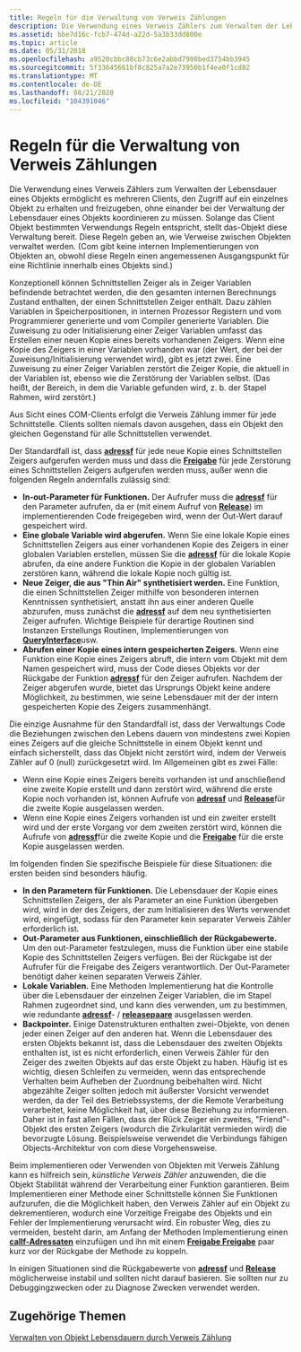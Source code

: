 ```yaml
---
title: Regeln für die Verwaltung von Verweis Zählungen
description: Die Verwendung eines Verweis Zählers zum Verwalten der Lebensdauer eines Objekts ermöglicht es mehreren Clients, den Zugriff auf ein einzelnes Objekt zu erhalten und freizugeben, ohne einander bei der Verwaltung der Lebensdauer eines Objekts koordinieren zu müssen.
ms.assetid: bbe7d16c-fcb7-474d-a22d-5a3b33dd800e
ms.topic: article
ms.date: 05/31/2018
ms.openlocfilehash: a9520cbbc88cb73c6e2abbd7908bed3754bb3945
ms.sourcegitcommit: 5f33645661bf8c825a7a2e73950b1f4ea0f1cd82
ms.translationtype: MT
ms.contentlocale: de-DE
ms.lasthandoff: 08/21/2020
ms.locfileid: "104391046"
---
```

# <a name="rules-for-managing-reference-counts"></a>Regeln für die Verwaltung von Verweis Zählungen

Die Verwendung eines Verweis Zählers zum Verwalten der Lebensdauer eines Objekts ermöglicht es mehreren Clients, den Zugriff auf ein einzelnes Objekt zu erhalten und freizugeben, ohne einander bei der Verwaltung der Lebensdauer eines Objekts koordinieren zu müssen. Solange das Client Objekt bestimmten Verwendungs Regeln entspricht, stellt das-Objekt diese Verwaltung bereit. Diese Regeln geben an, wie Verweise zwischen Objekten verwaltet werden. (Com gibt keine internen Implementierungen von Objekten an, obwohl diese Regeln einen angemessenen Ausgangspunkt für eine Richtlinie innerhalb eines Objekts sind.)

Konzeptionell können Schnittstellen Zeiger als in Zeiger Variablen befindende betrachtet werden, die den gesamten internen Berechnungs Zustand enthalten, der einen Schnittstellen Zeiger enthält. Dazu zählen Variablen in Speicherpositionen, in internen Prozessor Registern und vom Programmierer generierte und vom Compiler generierte Variablen. Die Zuweisung zu oder Initialisierung einer Zeiger Variablen umfasst das Erstellen einer neuen Kopie eines bereits vorhandenen Zeigers. Wenn eine Kopie des Zeigers in einer Variablen vorhanden war (der Wert, der bei der Zuweisung/Initialisierung verwendet wird), gibt es jetzt zwei. Eine Zuweisung zu einer Zeiger Variablen zerstört die Zeiger Kopie, die aktuell in der Variablen ist, ebenso wie die Zerstörung der Variablen selbst. (Das heißt, der Bereich, in dem die Variable gefunden wird, z. b. der Stapel Rahmen, wird zerstört.)

Aus Sicht eines COM-Clients erfolgt die Verweis Zählung immer für jede Schnittstelle. Clients sollten niemals davon ausgehen, dass ein Objekt den gleichen Gegenstand für alle Schnittstellen verwendet.

Der Standardfall ist, dass [**adressf**](/windows/win32/api/unknwn/nf-unknwn-iunknown-addref) für jede neue Kopie eines Schnittstellen Zeigers aufgerufen werden muss und dass die [**Freigabe**](/windows/win32/api/unknwn/nf-unknwn-iunknown-release) für jede Zerstörung eines Schnittstellen Zeigers aufgerufen werden muss, außer wenn die folgenden Regeln andernfalls zulässig sind:

-   **In-out-Parameter für Funktionen.** Der Aufrufer muss die [**adressf**](/windows/win32/api/unknwn/nf-unknwn-iunknown-addref) für den Parameter aufrufen, da er (mit einem Aufruf von [**Release**](/windows/win32/api/unknwn/nf-unknwn-iunknown-release)) im implementierenden Code freigegeben wird, wenn der Out-Wert darauf gespeichert wird.
-   **Eine globale Variable wird abgerufen.** Wenn Sie eine lokale Kopie eines Schnittstellen Zeigers aus einer vorhandenen Kopie des Zeigers in einer globalen Variablen erstellen, müssen Sie die [**adressf**](/windows/win32/api/unknwn/nf-unknwn-iunknown-addref) für die lokale Kopie abrufen, da eine andere Funktion die Kopie in der globalen Variablen zerstören kann, während die lokale Kopie noch gültig ist.
-   **Neue Zeiger, die aus "Thin Air" synthetisiert werden.** Eine Funktion, die einen Schnittstellen Zeiger mithilfe von besonderen internen Kenntnissen synthetisiert, anstatt ihn aus einer anderen Quelle abzurufen, muss zunächst die [**adressf**](/windows/win32/api/unknwn/nf-unknwn-iunknown-addref) auf dem neu synthetisierten Zeiger aufrufen. Wichtige Beispiele für derartige Routinen sind Instanzen Erstellungs Routinen, Implementierungen von [**QueryInterface**](/windows/desktop/api/Unknwn/nf-unknwn-iunknown-queryinterface(q))usw.
-   **Abrufen einer Kopie eines intern gespeicherten Zeigers.** Wenn eine Funktion eine Kopie eines Zeigers abruft, die intern vom Objekt mit dem Namen gespeichert wird, muss der Code dieses Objekts vor der Rückgabe der Funktion [**adressf**](/windows/win32/api/unknwn/nf-unknwn-iunknown-addref) für den Zeiger aufrufen. Nachdem der Zeiger abgerufen wurde, bietet das Ursprungs Objekt keine andere Möglichkeit, zu bestimmen, wie seine Lebensdauer mit der der intern gespeicherten Kopie des Zeigers zusammenhängt.

Die einzige Ausnahme für den Standardfall ist, dass der Verwaltungs Code die Beziehungen zwischen den Lebens dauern von mindestens zwei Kopien eines Zeigers auf die gleiche Schnittstelle in einem Objekt kennt und einfach sicherstellt, dass das Objekt nicht zerstört wird, indem der Verweis Zähler auf 0 (null) zurückgesetzt wird. Im Allgemeinen gibt es zwei Fälle:

-   Wenn eine Kopie eines Zeigers bereits vorhanden ist und anschließend eine zweite Kopie erstellt und dann zerstört wird, während die erste Kopie noch vorhanden ist, können Aufrufe von [**adressf**](/windows/win32/api/unknwn/nf-unknwn-iunknown-addref) und [**Release**](/windows/win32/api/unknwn/nf-unknwn-iunknown-release)für die zweite Kopie ausgelassen werden.
-   Wenn eine Kopie eines Zeigers vorhanden ist und ein zweiter erstellt wird und der erste Vorgang vor dem zweiten zerstört wird, können die Aufrufe von [**adressf**](/windows/win32/api/unknwn/nf-unknwn-iunknown-addref)für die zweite Kopie und die [**Freigabe**](/windows/win32/api/unknwn/nf-unknwn-iunknown-release) für die erste Kopie ausgelassen werden.

Im folgenden finden Sie spezifische Beispiele für diese Situationen: die ersten beiden sind besonders häufig.

-   **In den Parametern für Funktionen.** Die Lebensdauer der Kopie eines Schnittstellen Zeigers, der als Parameter an eine Funktion übergeben wird, wird in der des Zeigers, der zum Initialisieren des Werts verwendet wird, eingefügt, sodass für den Parameter kein separater Verweis Zähler erforderlich ist.
-   **Out-Parameter aus Funktionen, einschließlich der Rückgabewerte.** Um den out-Parameter festzulegen, muss die Funktion über eine stabile Kopie des Schnittstellen Zeigers verfügen. Bei der Rückgabe ist der Aufrufer für die Freigabe des Zeigers verantwortlich. Der Out-Parameter benötigt daher keinen separaten Verweis Zähler.
-   **Lokale Variablen.** Eine Methoden Implementierung hat die Kontrolle über die Lebensdauer der einzelnen Zeiger Variablen, die im Stapel Rahmen zugeordnet sind, und kann dies verwenden, um zu bestimmen, wie redundante [**adressf**](/windows/win32/api/unknwn/nf-unknwn-iunknown-addref)- / [**releasepaare**](/windows/win32/api/unknwn/nf-unknwn-iunknown-release) ausgelassen werden.
-   **Backpointer.** Einige Datenstrukturen enthalten zwei-Objekte, von denen jeder einen Zeiger auf den anderen hat. Wenn die Lebensdauer des ersten Objekts bekannt ist, dass die Lebensdauer des zweiten Objekts enthalten ist, ist es nicht erforderlich, einen Verweis Zähler für den Zeiger des zweiten Objekts auf das erste Objekt zu haben. Häufig ist es wichtig, diesen Schleifen zu vermeiden, wenn das entsprechende Verhalten beim Aufheben der Zuordnung beibehalten wird. Nicht abgezählte Zeiger sollten jedoch mit äußerster Vorsicht verwendet werden, da der Teil des Betriebssystems, der die Remote Verarbeitung verarbeitet, keine Möglichkeit hat, über diese Beziehung zu informieren. Daher ist in fast allen Fällen, dass der Rück Zeiger ein zweites, "Friend"-Objekt des ersten Zeigers (wodurch die Zirkularität vermieden wird) die bevorzugte Lösung. Beispielsweise verwendet die Verbindungs fähigen Objects-Architektur von com diese Vorgehensweise.

Beim implementieren oder Verwenden von Objekten mit Verweis Zählung kann es hilfreich sein, *künstliche Verweis Zähler* anzuwenden, die die Objekt Stabilität während der Verarbeitung einer Funktion garantieren. Beim Implementieren einer Methode einer Schnittstelle können Sie Funktionen aufzurufen, die die Möglichkeit haben, den Verweis Zähler auf ein Objekt zu dekrementieren, wodurch eine Vorzeitige Freigabe des Objekts und ein Fehler der Implementierung verursacht wird. Ein robuster Weg, dies zu vermeiden, besteht darin, am Anfang der Methoden Implementierung einen [**callf-Adressaten**](/windows/win32/api/unknwn/nf-unknwn-iunknown-addref) einzufügen und ihn mit einem [**Freigabe Freigabe**](/windows/win32/api/unknwn/nf-unknwn-iunknown-release) paar kurz vor der Rückgabe der Methode zu koppeln.

In einigen Situationen sind die Rückgabewerte von [**adressf**](/windows/win32/api/unknwn/nf-unknwn-iunknown-addref) und [**Release**](/windows/win32/api/unknwn/nf-unknwn-iunknown-release) möglicherweise instabil und sollten nicht darauf basieren. Sie sollten nur zu Debuggingzwecken oder zu Diagnose Zwecken verwendet werden.

## <a name="related-topics"></a>Zugehörige Themen

<dl> <dt>

[Verwalten von Objekt Lebensdauern durch Verweis Zählung](managing-object-lifetimes-through-reference-counting.md)
</dt> </dl>

 

 